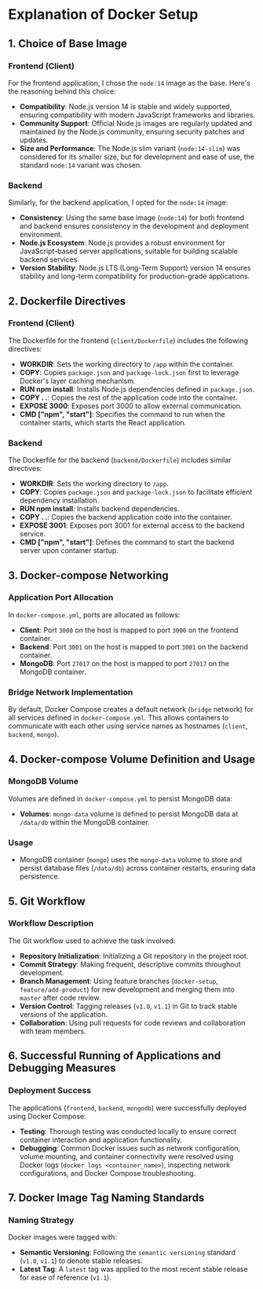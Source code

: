 # Explanation of Docker Setup

## 1. Choice of Base Image

### Frontend (Client)

For the frontend application, I chose the `node:14` image as the base. Here's the reasoning behind this choice:
- **Compatibility**: Node.js version 14 is stable and widely supported, ensuring compatibility with modern JavaScript frameworks and libraries.
- **Community Support**: Official Node.js images are regularly updated and maintained by the Node.js community, ensuring security patches and updates.
- **Size and Performance**: The Node.js slim variant (`node:14-slim`) was considered for its smaller size, but for development and ease of use, the standard `node:14` variant was chosen.

### Backend

Similarly, for the backend application, I opted for the `node:14` image:
- **Consistency**: Using the same base image (`node:14`) for both frontend and backend ensures consistency in the development and deployment environment.
- **Node.js Ecosystem**: Node.js provides a robust environment for JavaScript-based server applications, suitable for building scalable backend services.
- **Version Stability**: Node.js LTS (Long-Term Support) version 14 ensures stability and long-term compatibility for production-grade applications.


## 2. Dockerfile Directives

### Frontend (Client)

The Dockerfile for the frontend (`client/Dockerfile`) includes the following directives:
- **WORKDIR**: Sets the working directory to `/app` within the container.
- **COPY**: Copies `package.json` and `package-lock.json` first to leverage Docker's layer caching mechanism.
- **RUN npm install**: Installs Node.js dependencies defined in `package.json`.
- **COPY . .**: Copies the rest of the application code into the container.
- **EXPOSE 3000**: Exposes port 3000 to allow external communication.
- **CMD ["npm", "start"]**: Specifies the command to run when the container starts, which starts the React application.

### Backend

The Dockerfile for the backend (`backend/Dockerfile`) includes similar directives:
- **WORKDIR**: Sets the working directory to `/app`.
- **COPY**: Copies `package.json` and `package-lock.json` to facilitate efficient dependency installation.
- **RUN npm install**: Installs backend dependencies.
- **COPY . .**: Copies the backend application code into the container.
- **EXPOSE 3001**: Exposes port 3001 for external access to the backend service.
- **CMD ["npm", "start"]**: Defines the command to start the backend server upon container startup.

## 3. Docker-compose Networking

### Application Port Allocation

In `docker-compose.yml`, ports are allocated as follows:
- **Client**: Port `3000` on the host is mapped to port `3000` on the frontend container.
- **Backend**: Port `3001` on the host is mapped to port `3001` on the backend container.
- **MongoDB**: Port `27017` on the host is mapped to port `27017` on the MongoDB container.

### Bridge Network Implementation

By default, Docker Compose creates a default network (`bridge` network) for all services defined in `docker-compose.yml`. This allows containers to communicate with each other using service names as hostnames (`client`, `backend`, `mongo`).

## 4. Docker-compose Volume Definition and Usage

### MongoDB Volume

Volumes are defined in `docker-compose.yml` to persist MongoDB data:
- **Volumes**: `mongo-data` volume is defined to persist MongoDB data at `/data/db` within the MongoDB container.

### Usage

- MongoDB container (`mongo`) uses the `mongo-data` volume to store and persist database files (`/data/db`) across container restarts, ensuring data persistence.

## 5. Git Workflow

### Workflow Description

The Git workflow used to achieve the task involved:
- **Repository Initialization**: Initializing a Git repository in the project root.
- **Commit Strategy**: Making frequent, descriptive commits throughout development.
- **Branch Management**: Using feature branches (`docker-setup`, `feature/add-product`) for new development and merging them into `master` after code review.
- **Version Control**: Tagging releases (`v1.0`, `v1.1`) in Git to track stable versions of the application.
- **Collaboration**: Using pull requests for code reviews and collaboration with team members.

## 6. Successful Running of Applications and Debugging Measures

### Deployment Success

The applications (`frontend`, `backend`, `mongodb`) were successfully deployed using Docker Compose:
- **Testing**: Thorough testing was conducted locally to ensure correct container interaction and application functionality.
- **Debugging**: Common Docker issues such as network configuration, volume mounting, and container connectivity were resolved using Docker logs (`docker logs <container_name>`), inspecting network configurations, and Docker Compose troubleshooting.

## 7. Docker Image Tag Naming Standards

### Naming Strategy

Docker images were tagged with:
- **Semantic Versioning**: Following the `semantic versioning` standard (`v1.0`, `v1.1`) to denote stable releases.
- **Latest Tag**: A `latest` tag was applied to the most recent stable release for ease of reference (`v1.1`).
